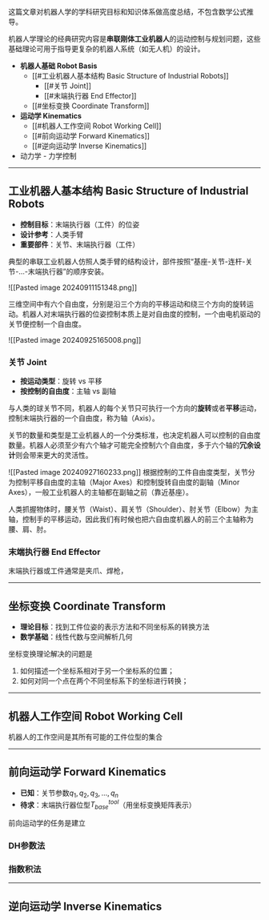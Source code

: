 这篇文章对机器人学的学科研究目标和知识体系做高度总结，不包含数学公式推导。

机器人学理论的经典研究内容是**串联刚体工业机器人**的运动控制与规划问题，这些基础理论可用于指导更复杂的机器人系统（如无人机）的设计。

+ **机器人基础 Robot Basis**
	+ [[#工业机器人基本结构 Basic Structure of Industrial Robots]]
		+ [[#关节 Joint]]
		+ [[#末端执行器 End Effector]]
	+ [[#坐标变换 Coordinate Transform]]
+ **运动学 Kinematics**
	+ [[#机器人工作空间 Robot Working Cell]]
	+ [[#前向运动学 Forward Kinematics]]
	+ [[#逆向运动学 Inverse Kinematics]]
+ 动力学 - 力学控制

---
## 工业机器人基本结构 Basic Structure of Industrial Robots

+ **控制目标**：末端执行器（工件）的位姿
+ **设计参考**：人类手臂
+ **重要部件**：关节、末端执行器（工件）

典型的串联工业机器人仿照人类手臂的结构设计，部件按照“基座-关节-连杆-关节-...-末端执行器”的顺序安装。

![[Pasted image 20240911151348.png]]

三维空间中有六个自由度，分别是沿三个方向的平移运动和绕三个方向的旋转运动。机器人对末端执行器的位姿控制本质上是对自由度的控制，一个由电机驱动的关节便控制一个自由度。

![[Pasted image 20240925165008.png]]
### 关节 Joint

+ **按运动类型**：旋转 vs 平移
+ **按控制的自由度**：主轴 vs 副轴

与人类的球关节不同，机器人的每个关节只可执行一个方向的**旋转**或者**平移**运动，控制末端执行器的一个自由度，称为轴（Axis）。

关节的数量和类型是工业机器人的一个分类标准，也决定机器人可以控制的自由度数量。机器人必须至少有六个轴才可能完全控制六个自由度，多于六个轴的**冗余设计**则会带来更大的灵活性。

![[Pasted image 20240927160233.png]]
根据控制的工件自由度类型，关节分为控制平移自由度的主轴（Major Axes）和控制旋转自由度的副轴（Minor Axes），一般工业机器人的主轴都在副轴之前（靠近基座）。

人类抓握物体时，腰关节（Waist）、肩关节（Shoulder）、肘关节（Elbow）为主轴，控制手的平移运动，因此我们有时候也把六自由度机器人的前三个主轴称为腰、肩、肘。


### 末端执行器 End Effector

末端执行器或工件通常是夹爪、焊枪，


---
## 坐标变换 Coordinate Transform

+ **理论目标**：找到工件位姿的表示方法和不同坐标系的转换方法
+ **数学基础**：线性代数与空间解析几何

坐标变换理论解决的问题是

1. 如何描述一个坐标系相对于另一个坐标系的位置；
2. 如何对同一个点在两个不同坐标系下的坐标进行转换；





---
## 机器人工作空间 Robot Working Cell

机器人的工作空间是其所有可能的工件位型的集合


---
## 前向运动学 Forward Kinematics

+ **已知**：关节参数$q_1,q_2,q_3,...,q_n$
+ **待求**：末端执行器位型$T_{base}^{tool}$（用坐标变换矩阵表示）

前向运动学的任务是建立

### DH参数法


### 指数积法



---
## 逆向运动学 Inverse Kinematics